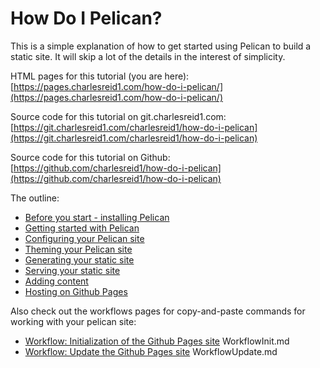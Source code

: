 # How Do I Pelican?

This is a simple explanation of how to get started
using Pelican to build a static site.
It will skip a lot of the details in the 
interest of simplicity.

HTML pages for this tutorial (you are here): [https://pages.charlesreid1.com/how-do-i-pelican/](https://pages.charlesreid1.com/how-do-i-pelican/)

Source code for this tutorial on git.charlesreid1.com: [https://git.charlesreid1.com/charlesreid1/how-do-i-pelican](https://git.charlesreid1.com/charlesreid1/how-do-i-pelican)

Source code for this tutorial on Github: [https://github.com/charlesreid1/how-do-i-pelican](https://github.com/charlesreid1/how-do-i-pelican)

The outline:

* [Before you start - installing Pelican](Before.md)
* [Getting started with Pelican](Getting.md)
* [Configuring your Pelican site](Configuring.md)
* [Theming your Pelican site](Theming.md)
* [Generating your static site](Generating.md)
* [Serving your static site](Serving.md)
* [Adding content](Adding.md)
* [Hosting on Github Pages](Hosting.md)

Also check out the workflows pages for 
copy-and-paste commands for working with
your pelican site:

* [Workflow: Initialization of the Github Pages site](#) WorkflowInit.md
* [Workflow: Update the Github Pages site](#) WorkflowUpdate.md

